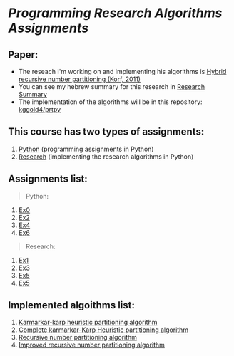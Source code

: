 # <i>Programming Research Algorithms Assignments</i>

## Paper:
* The reseach I'm working on and implementing his algorithms is [Hybrid recursive number partitioning (Korf, 2011)](http://citeseerx.ist.psu.edu/viewdoc/download?rep=rep1&type=pdf&doi=10.1.1.208.2132)
* You can see my hebrew summary for this research in [Research Summary](https://github.com/kggold4/programming-research-algorithms-assignments/blob/main/Research/Ex1/%D7%A1%D7%99%D7%9B%D7%95%D7%9D%20%D7%9E%D7%90%D7%9E%D7%A8.pdf)
* The implementation of the algorithms will be in this repository: [kggold4/prtpy](https://github.com/kggold4/prtpy)

## This course has two types of assignments:
1. [Python](Python) (programming assignments in Python)
2. [Research](Research) (implementing the research algorithms in Python)

## Assignments list:
> Python:

1. [Ex0](Python/Ex0)
2. [Ex2](Python/Ex2)
3. [Ex4](Python/Ex4)
4. [Ex6](Python/Ex6)

> Research:
1. [Ex1](Research/Ex1)
2. [Ex3](Research/Ex3)
3. [Ex5](Research/Ex5)
4. [Ex5](Research/Ex7)

## Implemented algoithms list:
1. [Karmarkar-karp heuristic partitioning algorithm](https://github.com/kggold4/prtpy/blob/main/prtpy/partitioning/kk.py)
2. [Complete karmarkar-Karp Heuristic partitioning algorithm](https://github.com/kggold4/prtpy/blob/main/prtpy/partitioning/ckk.py)
3. [Recursive number partitioning algorithm](https://github.com/kggold4/prtpy/blob/main/prtpy/partitioning/rnp.py)
4. [Improved recursive number partitioning algorithm](https://github.com/kggold4/prtpy/blob/main/prtpy/partitioning/irnp.py)
